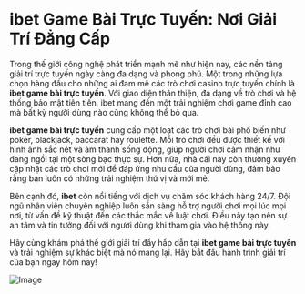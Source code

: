 # ibet Game Bài Trực Tuyến: Nơi Giải Trí Đẳng Cấp

Trong thế giới công nghệ phát triển mạnh mẽ như hiện nay, các nền tảng giải trí trực tuyến ngày càng đa dạng và phong phú. Một trong những lựa chọn hàng đầu cho những ai đam mê các trò chơi casino trực tuyến chính là **ibet game bài trực tuyến**. Với giao diện thân thiện, đa dạng về trò chơi và hệ thống bảo mật tiên tiến, ibet mang đến một trải nghiệm chơi game đỉnh cao mà bất kỳ người dùng nào cũng không thể bỏ qua.

**ibet game bài trực tuyến** cung cấp một loạt các trò chơi bài phổ biến như poker, blackjack, baccarat hay roulette. Mỗi trò chơi đều được thiết kế với hình ảnh sắc nét và âm thanh sống động, giúp người chơi cảm nhận như đang ngồi tại một sòng bạc thực sự. Hơn nữa, nhà cái này còn thường xuyên cập nhật các trò chơi mới để đáp ứng nhu cầu của người dùng, đảm bảo rằng bạn luôn có những trải nghiệm thú vị và mới mẻ.

Bên cạnh đó, **ibet** còn nổi tiếng với dịch vụ chăm sóc khách hàng 24/7. Đội ngũ nhân viên chuyên nghiệp luôn sẵn sàng hỗ trợ người chơi mọi lúc mọi nơi, từ vấn đề kỹ thuật đến các thắc mắc về luật chơi. Điều này tạo nên sự an tâm và tin tưởng đối với người dùng khi tham gia vào hệ thống này.

Hãy cùng khám phá thế giới giải trí đầy hấp dẫn tại **ibet game bài trực tuyến** và trải nghiệm sự khác biệt mà nó mang lại. Hãy bắt đầu hành trình giải trí của bạn ngay hôm nay!

![Image](https://github.com/user-attachments/assets/bd51ea9f-0666-407b-a7a7-98ead6de688c)